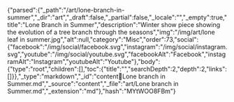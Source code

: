 {"parsed":{"_path":"/art/lone-branch-in-summer","_dir":"art","_draft":false,"_partial":false,"_locale":"","_empty":true,"title":"Lone Branch in Summer","description":"Winter show piece showing the evolution of a tree branch through the seasons","img":"/img/art/lone leaf in summer.jpg","alt":null,"category":"Misc","order":73,"social":{"facebook":"/img/social/facebook.svg","instagram":"/img/social/instagram.svg","youtube":"/img/social/youtube.svg","facebookAlt":"Facebook","instagramAlt":"Instagram","youtubeAlt":"Youtube"},"body":{"type":"root","children":[],"toc":{"title":"","searchDepth":2,"depth":2,"links":[]}},"_type":"markdown","_id":"content:art:Lone branch in Summer.md","_source":"content","_file":"art/Lone branch in Summer.md","_extension":"md"},"hash":"MYtWOO8FBm"}